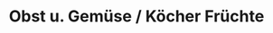 ---
title: "Obst u. Gemüse / Köcher Früchte"
url: /krems-an-der-donau/obst-u-gemuese-koecher-fruechte/
shop: Gemüse & Obst
---